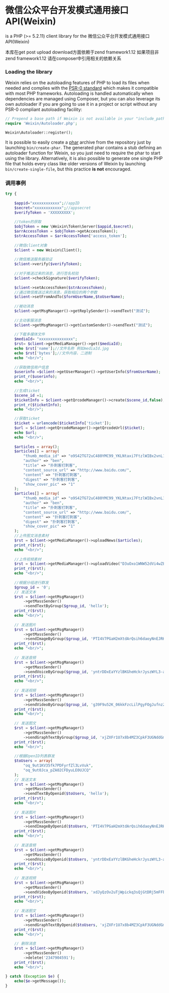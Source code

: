 微信公众平台开发模式通用接口API(Weixin)
======

is a PHP (>= 5.2.11) client library for the 微信公众平台开发模式通用接口API(Weixin)

本库在get post upload download方面依赖于zend framework1.12
如果项目非zend framework1.12 请在composer中引用相关的依赖关系

### Loading the library ###

Weixin relies on the autoloading features of PHP to load its files when needed and complies with the
[PSR-0 standard](https://github.com/php-fig/fig-standards/blob/master/accepted/PSR-0.md) which makes
it compatible with most PHP frameworks. Autoloading is handled automatically when dependencies are
managed using Composer, but you can also leverage its own autoloader if you are going to use it in a
project or script without any PSR-0 compliant autoloading facility:

```php
// Prepend a base path if Weixin is not available in your "include_path".
require 'Weixin/Autoloader.php';

Weixin\Autoloader::register();
```

It is possible to easily create a [phar](http://www.php.net/manual/en/intro.phar.php) archive from
the repository just by launching `bin/create-phar`. The generated phar contains a stub defining an
autoloader function for Weixin, so you just need to require the phar to start using the library.
Alternatively, it is also possible to generate one single PHP file that holds every class like older
versions of Weixin by launching `bin/create-single-file`, but this practice __is not__ encouraged.


### 调用事例 ###

```php
try {
	
	$appid="xxxxxxxxxxxx";//appID
	$secret="xxxxxxxxxxxx";//appsecret
	$verifyToken = 'XXXXXXXXX';
	
	//token的获取
	$objToken = new \Weixin\Token\Server($appid,$secret);
	$arrAccessToken = $objToken->getAccessToken();
	$strAccessToken = $arrAccessToken['access_token'];
	
	//微信client对象
	$client = new Weixin\Client();
	
	//微信推送服务器验证
	$client->verify($verifyToken);
	
	//对于推送过来的消息，进行签名校验
	$client->checkSignature($verifyToken);
	
	$client->setAccessToken($strAccessToken);
	//通过微信推送过来的消息，获取相应的两个参数
    $client->setFromAndTo($formUserName,$toUserName);
	
	//被动消息
	$client->getMsgManager()->getReplySender()->sendText("测试");
	
	//主动客服消息
	$client->getMsgManager()->getCustomSender()->sendText("测试");
	
	//下载多媒体文件
	$mediaId= "xxxxxxxxxxxxxxx";
	$rst= $client->getMediaManager()->get($mediaId);
	echo $rst['name'];//文件名称 例如mediaId.jpg
	echo $rst['bytes'];//文件内容，二进制
	echo "<br/>";
	
	//获取微信用户信息
	$userinfo =$client->getUserManager()->getUserInfo($fromUserName);
	print_r($userinfo);
	echo "<br/>";
	
	//生成ticket
	$scene_id =1;
	$ticketInfo = $client->getQrcodeManager()->create($scene_id,false);
	print_r($ticketInfo);
	echo "<br/>";

	//获取ticket
	$ticket = urlencode($ticketInfo['ticket']);
	$url = $client->getQrcodeManager()->getQrcodeUrl($ticket);
	echo $url;
	echo "<br/>";
	
	$articles = array();
	$articles[] = array(
	    "thumb_media_id" => "o9S42TG72uC480YMC99_YKLNtaxi7FtzlWIBx2vnL1pw6zJhS5Abtv880YUzoMOl",
	    "author" => "ben",
	    "title" => "扑刺客打刺客",
	    "content_source_url" => "http://www.baidu.com/",
	    "content" => "扑刺客打刺客",
	    "digest" => "扑刺客打刺客",
	    "show_cover_pic" => "1"
	);
	$articles[] = array(
	    "thumb_media_id" => "o9S42TG72uC480YMC99_YKLNtaxi7FtzlWIBx2vnL1pw6zJhS5Abtv880YUzoMOl",
	    "author" => "ben",
	    "title" => "扑刺客打刺客",
	    "content_source_url" => "http://www.baidu.com/",
	    "content" => "扑刺客打刺客",
	    "digest" => "扑刺客打刺客",
	    "show_cover_pic" => "1"
	);
	//上传图文消息素材
	$rst = $client->getMediaManager()->uploadNews($articles);
	print_r($rst);
	echo "<br/>";
	
	//上传视频素材
	$rst = $client->getMediaManager()->uploadVideo("D3uOxo1WNW52dVi4wZE1jwvqySduzVzCApTOmR7pL2hguFECCk2fq82cOxyewF3X", "TITLE", "Description");
	print_r($rst);
	echo "<br/>";
	
	//根据分组进行群发
	$group_id = '0';
	// 发送文本
	$rst = $client->getMsgManager()
	    ->getMassSender()
	    ->sendTextByGroup($group_id, 'hello');
	print_r($rst);
	echo "<br/>";
	
	// 发送图片
	$rst = $client->getMsgManager()
	    ->getMassSender()
	    ->sendImageByGroup($group_id, 'PTI4V7PGaH2mXtdArQsih6daoyNnEJRHteXo_sJO5yGQQdscEXi7ONRtXsucRYEC');
	print_r($rst);
	echo "<br/>";
		
	// 发送音频
	$rst = $client->getMsgManager()
	    ->getMassSender()
	    ->sendVoiceByGroup($group_id, 'yntrDDxEaYYzlBKGheHckrJyszWYL3-a0hEXtYt2oy0dfhWz2hjIZypXnupuEnMk');
	print_r($rst);
	echo "<br/>";
	
	// 发送视频
	$rst = $client->getMsgManager()
	    ->getMassSender()
	    ->sendVideoByGroup($group_id, 'g39F9u52K_06kkFzcLilPgyFOgJufnzZr1E39xRjD1NmIu_iEqNI1Kx92eTxipeS');
	print_r($rst);
	echo "<br/>";
	
	// 发送图文
	$rst = $client->getMsgManager()
	    ->getMassSender()
	    ->sendGraphTextByGroup($group_id, 'xjZXFr1U7x8b4MZ3CpkF3UGNddGmpHag6La84uak-bKym27gC-D1N0jmQaGzx9bR');
	print_r($rst);
	echo "<br/>";
	
	//根据OpenID列表群发
	$toUsers = array(
	    "oq_9ut1KV35fk7PDFyrfZl3LvVuk",
	    "oq_9ut0Jca_pZA02CFDyuLE0UJCQ"
	);
	// 发送文本
	$rst = $client->getMsgManager()
	    ->getMassSender()
	    ->sendTextByOpenid($toUsers, 'hello');
	print_r($rst);
	echo "<br/>";
	
	// 发送图片
	$rst = $client->getMsgManager()
	    ->getMassSender()
	    ->sendImageByOpenid($toUsers, 'PTI4V7PGaH2mXtdArQsih6daoyNnEJRHteXo_sJO5yGQQdscEXi7ONRtXsucRYEC');
	print_r($rst);
	echo "<br/>";
		
	// 发送音频
	$rst = $client->getMsgManager()
	    ->getMassSender()
	    ->sendVoiceByOpenid($toUsers, 'yntrDDxEaYYzlBKGheHckrJyszWYL3-a0hEXtYt2oy0dfhWz2hjIZypXnupuEnMk');
	print_r($rst);
	echo "<br/>";
		
	// 发送视频
	$rst = $client->getMsgManager()
	    ->getMassSender()
	    ->sendVideoByOpenid($toUsers, 'xdJyQzOv2uTjWpickq3sQjGtDRj5mFFb9e-GP4HgV72ZtP_UDO0TnH29aTYLXy5p', 'testing', 'testing');
	print_r($rst);
	echo "<br/>";
	
	// 发送图文
	$rst = $client->getMsgManager()
	    ->getMassSender()
	    ->sendGraphTextByOpenid($toUsers, 'xjZXFr1U7x8b4MZ3CpkF3UGNddGmpHag6La84uak-bKym27gC-D1N0jmQaGzx9bR');
	print_r($rst);
	echo "<br/>";
	
	// 删除消息
	$rst = $client->getMsgManager()
	    ->getMassSender()
	    ->delete('2347904591');
	print_r($rst);
	echo "<br/>";
	
} catch (Exception $e) {
	echo($e->getMessage());
}
```


